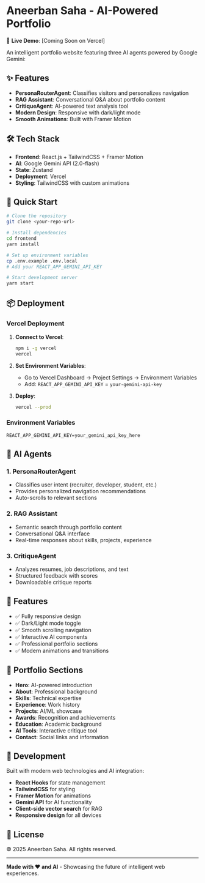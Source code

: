# Aneerban Saha - AI-Powered Portfolio

🚀 **Live Demo**: [Coming Soon on Vercel]

An intelligent portfolio website featuring three AI agents powered by Google Gemini:

## ✨ Features

- **PersonaRouterAgent**: Classifies visitors and personalizes navigation
- **RAG Assistant**: Conversational Q&A about portfolio content  
- **CritiqueAgent**: AI-powered text analysis tool
- **Modern Design**: Responsive with dark/light mode
- **Smooth Animations**: Built with Framer Motion

## 🛠️ Tech Stack

- **Frontend**: React.js + TailwindCSS + Framer Motion
- **AI**: Google Gemini API (2.0-flash)
- **State**: Zustand
- **Deployment**: Vercel
- **Styling**: TailwindCSS with custom animations

## 🚀 Quick Start

```bash
# Clone the repository
git clone <your-repo-url>

# Install dependencies
cd frontend
yarn install

# Set up environment variables
cp .env.example .env.local
# Add your REACT_APP_GEMINI_API_KEY

# Start development server
yarn start
```

## 📦 Deployment

### Vercel Deployment

1. **Connect to Vercel**:
   ```bash
   npm i -g vercel
   vercel
   ```

2. **Set Environment Variables**:
   - Go to Vercel Dashboard → Project Settings → Environment Variables
   - Add: `REACT_APP_GEMINI_API_KEY` = `your-gemini-api-key`

3. **Deploy**:
   ```bash
   vercel --prod
   ```

### Environment Variables

```env
REACT_APP_GEMINI_API_KEY=your_gemini_api_key_here
```

## 🧠 AI Agents

### 1. PersonaRouterAgent
- Classifies user intent (recruiter, developer, student, etc.)
- Provides personalized navigation recommendations
- Auto-scrolls to relevant sections

### 2. RAG Assistant  
- Semantic search through portfolio content
- Conversational Q&A interface
- Real-time responses about skills, projects, experience

### 3. CritiqueAgent
- Analyzes resumes, job descriptions, and text
- Structured feedback with scores
- Downloadable critique reports

## 📱 Features

- ✅ Fully responsive design
- ✅ Dark/Light mode toggle
- ✅ Smooth scrolling navigation
- ✅ Interactive AI components
- ✅ Professional portfolio sections
- ✅ Modern animations and transitions

## 🎯 Portfolio Sections

- **Hero**: AI-powered introduction
- **About**: Professional background
- **Skills**: Technical expertise
- **Experience**: Work history
- **Projects**: AI/ML showcase
- **Awards**: Recognition and achievements
- **Education**: Academic background
- **AI Tools**: Interactive critique tool
- **Contact**: Social links and information

## 🔧 Development

Built with modern web technologies and AI integration:

- **React Hooks** for state management
- **TailwindCSS** for styling
- **Framer Motion** for animations
- **Gemini API** for AI functionality
- **Client-side vector search** for RAG
- **Responsive design** for all devices

## 📄 License

© 2025 Aneerban Saha. All rights reserved.

---

**Made with ❤️ and AI** - Showcasing the future of intelligent web experiences.